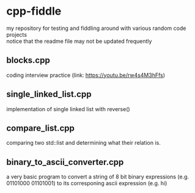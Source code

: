 # cpp-fiddle
my repository for testing and fiddling around with various random code projects\
notice that the readme file may not be updated frequently


## blocks.cpp
coding interview practice (link: https://youtu.be/rw4s4M3hFfs)

## single_linked_list.cpp
implementation of single linked list with reverse()

## compare_list.cpp
comparing two std::list and determining what their relation is.

## binary_to_ascii_converter.cpp
a very basic program to convert a string of 8 bit binary expressions (e.g. 01101000 01101001) to its corresponing ascii expression (e.g. hi)
